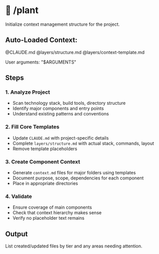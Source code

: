 # 🌱 /plant

Initialize context management structure for the project.

## Auto-Loaded Context:

@CLAUDE.md
@layers/structure.md
@layers/context-template.md

User arguments: "$ARGUMENTS"

## Steps

### 1. Analyze Project

- Scan technology stack, build tools, directory structure
- Identify major components and entry points
- Understand existing patterns and conventions

### 2. Fill Core Templates

- Update `CLAUDE.md` with project-specific details
- Complete `layers/structure.md` with actual stack, commands, layout
- Remove template placeholders

### 3. Create Component Context

- Generate `context.md` files for major folders using templates
- Document purpose, scope, dependencies for each component
- Place in appropriate directories

### 4. Validate

- Ensure coverage of main components
- Check that context hierarchy makes sense
- Verify no placeholder text remains

## Output

List created/updated files by tier and any areas needing attention.
